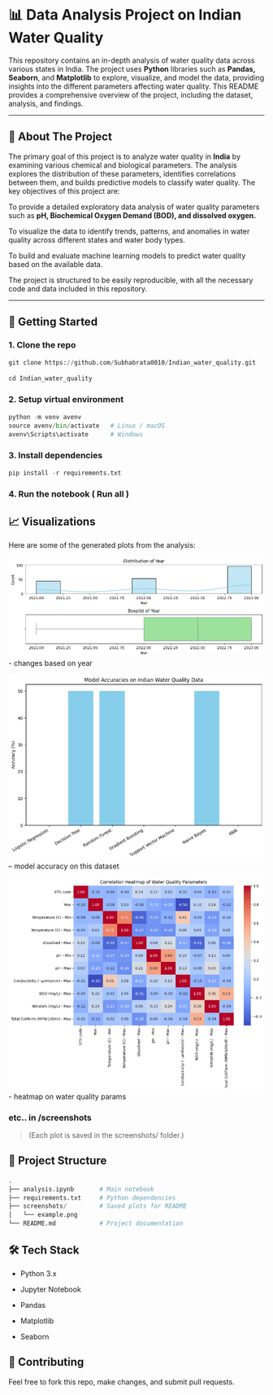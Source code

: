 # 📊 Data Analysis Project on Indian Water Quality

This repository contains an in-depth analysis of water quality data across various states in India. The project uses **Python** libraries such as **Pandas, Seaborn**, and **Matplotlib** to explore, visualize, and model the data, providing insights into the different parameters affecting water quality. This README provides a comprehensive overview of the project, including the dataset, analysis, and findings.

---

## 📜 About The Project
The primary goal of this project is to analyze water quality in **India** by examining various chemical and biological parameters. The analysis explores the distribution of these parameters, identifies correlations between them, and builds predictive models to classify water quality. The key objectives of this project are:

To provide a detailed exploratory data analysis of water quality parameters such as **pH, Biochemical Oxygen Demand (BOD), and dissolved oxygen.**

To visualize the data to identify trends, patterns, and anomalies in water quality across different states and water body types.

To build and evaluate machine learning models to predict water quality based on the available data.

The project is structured to be easily reproducible, with all the necessary code and data included in this repository.


---

## 🚀 Getting Started

### 1. Clone the repo

```python
git clone https://github.com/Subhabrata0010/Indian_water_quality.git
```
```python
cd Indian_water_quality
```

### 2. Setup virtual environment

```python
python -m venv avenv
source avenv/bin/activate   # Linux / macOS
avenv\Scripts\activate      # Windows
```

### 3. Install dependencies

```python
pip install -r requirements.txt
```

### 4. Run the notebook ( Run all )


## 📈 Visualizations

Here are some of the generated plots from the analysis:

![changes based on year](screenshots/dis_year.png) - changes based on year

![model accuracy on this dataset](screenshots/model_accuracy.png) – model accuracy on this dataset

![heatmap on water quality params](screenshots/heatmap_waterquality.png) - heatmap on water quality params

### etc.. in /screenshots

>(Each plot is saved in the screenshots/ folder.)

## 📂 Project Structure

```python
.
├── analysis.ipynb       # Main notebook
├── requirements.txt     # Python dependencies
├── screenshots/         # Saved plots for README
│   └── example.png
└── README.md            # Project documentation

```

## 🛠️ Tech Stack

- Python 3.x

- Jupyter Notebook

- Pandas

- Matplotlib

- Seaborn

## 🤝 Contributing

Feel free to fork this repo, make changes, and submit pull requests.